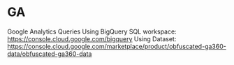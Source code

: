 # GA
Google Analytics Queries Using BigQuery
SQL workspace: https://console.cloud.google.com/bigquery
Using Dataset: https://console.cloud.google.com/marketplace/product/obfuscated-ga360-data/obfuscated-ga360-data
